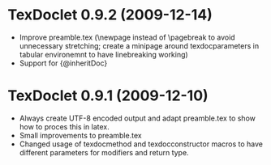 TexDoclet 0.9.2 (2009-12-14)
============================

* Improve preamble.tex (\newpage instead of \pagebreak to avoid unnecessary
  stretching; create a minipage around texdocparameters in tabular environemnt
  to have linebreaking working)
* Support for {@inheritDoc}

TexDoclet 0.9.1 (2009-12-10)
============================

* Always create UTF-8 encoded output and adapt preamble.tex to show how
  to proces this in latex.
* Small improvements to preamble.tex
* Changed usage of texdocmethod and texdocconstructor macros to have
  different parameters for modifiers and return type.
